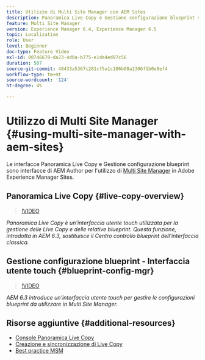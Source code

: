 ```yaml
---
title: Utilizzo di Multi Site Manager con AEM Sites
description: Panoramica Live Copy e Gestione configurazione blueprint sono interfacce abilitate per l’interfaccia touch per l’utilizzo di Multi Site Manager.
feature: Multi Site Manager
version: Experience Manager 6.4, Experience Manager 6.5
topic: Localization
role: User
level: Beginner
doc-type: Feature Video
exl-id: 00746678-da23-4d0a-b775-e1de4ed87c56
duration: 507
source-git-commit: 48433a5367c281cf5a1c106b08a1306f1b0e8ef4
workflow-type: tm+mt
source-wordcount: '124'
ht-degree: 4%

---
```


# Utilizzo di Multi Site Manager {#using-multi-site-manager-with-aem-sites}

Le interfacce Panoramica Live Copy e Gestione configurazione blueprint sono interfacce di AEM Author per l&#39;utilizzo di [Multi Site Manager](https://experienceleague.adobe.com/docs/experience-manager-cloud-service/content/sites/administering/reusing-content/msm-and-translation.html?lang=it) in Adobe Experience Manager Sites.

## Panoramica Live Copy {#live-copy-overview}

>[!VIDEO](https://video.tv.adobe.com/v/17054?quality=12&learn=on)

*Panoramica Live Copy è un&#39;interfaccia utente touch utilizzata per la gestione delle Live Copy e delle relative blueprint. Questa funzione, introdotta in AEM 6.3, sostituisce il Centro controllo blueprint dell&#39;interfaccia classica.*

## Gestione configurazione blueprint - Interfaccia utente touch {#blueprint-config-mgr}

>[!VIDEO](https://video.tv.adobe.com/v/17056?quality=12&learn=on)

*AEM 6.3 introduce un&#39;interfaccia utente touch per gestire le configurazioni blueprint da utilizzare in Multi Site Manager.*

## Risorse aggiuntive {#additional-resources}

* [Console Panoramica Live Copy](https://helpx.adobe.com/it/experience-manager/6-5/sites/administering/using/msm-livecopy-overview.html)
* [Creazione e sincronizzazione di Live Copy](https://helpx.adobe.com/it/experience-manager/6-5/sites/administering/using/msm-livecopy.html)
* [Best practice MSM](https://helpx.adobe.com/it/experience-manager/6-5/sites/administering/using/msm-best-practices.html)
